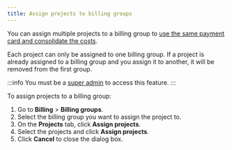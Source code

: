 ```yaml
---
title: Assign projects to billing groups
---
```


You can assign multiple projects to a billing group to [use the same payment card and consolidate the costs](/docs/platform/concepts/billing-groups).

Each project can only be assigned to one billing group. If a project is already assigned
to a billing group and you assign it to another, it will be removed from the first group.

:::info
You must be a [super admin](/docs/platform/howto/make-super-admin) to access this feature.
:::

To assign projects to a billing group:

1.  Go to **Billing** > **Billing groups**.
1.  Select the billing group you want to assign the project to.
1.  On the **Projects** tab, click **Assign projects**.
1.  Select the projects and click **Assign projects**.
1.  Click **Cancel** to close the dialog box.
